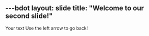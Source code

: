 ---bdot
layout: slide
title: "Welcome to our second slide!"
---
Your text
Use the left arrow to go back!
